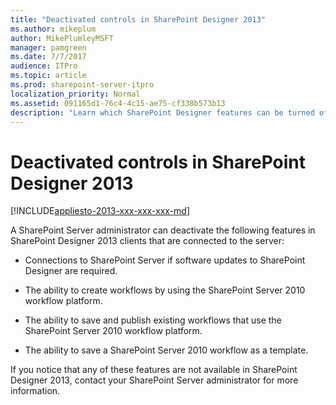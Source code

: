 ```yaml
---
title: "Deactivated controls in SharePoint Designer 2013"
ms.author: mikeplum
author: MikePlumleyMSFT
manager: pamgreen
ms.date: 7/7/2017
audience: ITPro
ms.topic: article
ms.prod: sharepoint-server-itpro
localization_priority: Normal
ms.assetid: 091165d1-76c4-4c15-ae75-cf338b573b13
description: "Learn which SharePoint Designer features can be turned off by a SharePoint administrator."
---
```


# Deactivated controls in SharePoint Designer 2013

[!INCLUDE[appliesto-2013-xxx-xxx-xxx-md](../includes/appliesto-2013-xxx-xxx-xxx-md.md)] 
  
A SharePoint Server administrator can deactivate the following features in SharePoint Designer 2013 clients that are connected to the server:
  
- Connections to SharePoint Server if software updates to SharePoint Designer are required.
    
- The ability to create workflows by using the SharePoint Server 2010 workflow platform.
    
- The ability to save and publish existing workflows that use the SharePoint Server 2010 workflow platform.
    
- The ability to save a SharePoint Server 2010 workflow as a template.
    
If you notice that any of these features are not available in SharePoint Designer 2013, contact your SharePoint Server administrator for more information.
  

